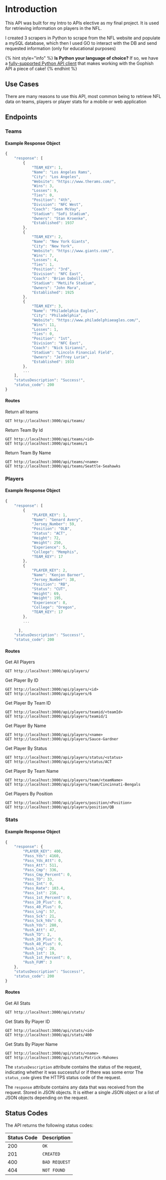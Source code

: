 # Introduction

This API was built for my Intro to APIs elective as my final project. It is used for retrieving information on players in the NFL.

I created 3 scrapers in Python to scrape from the NFL website and populate a mySQL database, which then I used GO to interact with the DB and send requested information (only for educational purposes)

{% hint style="info" %}
**Is Python your language of choice?** If so, we have a [fully-supported Python API client](https://docs.getgophish.com/python-api-client/) that makes working with the Gophish API a piece of cake!
{% endhint %}

## Use Cases

There are many reasons to use this API, most common being to retrieve NFL data on teams, players or player stats for a mobile or web application


## Endpoints

### Teams

#### Example Response Object
```javascript
{
    "response": [
        {
            "TEAM_KEY": 1,
            "Name": "Los Angeles Rams",
            "City": "Los Angeles",
            "Website": "https://www.therams.com/",
            "Wins": 3,
            "Losses": 9,
            "Ties": 0,
            "Position": "4th",
            "Division": "NFC West",
            "Coach": "Sean McVay",
            "Stadium": "SoFi Stadium",
            "Owners": "Stan Kroenke",
            "Established": 1937
        },
        {
            "TEAM_KEY": 2,
            "Name": "New York Giants",
            "City": "New York",
            "Website": "https://www.giants.com/",
            "Wins": 7,
            "Losses": 4,
            "Ties": 1,
            "Position": "3rd",
            "Division": "NFC East",
            "Coach": "Brian Daboll",
            "Stadium": "MetLife Stadium",
            "Owners": "John Mara",
            "Established": 1925
        },
        {
            "TEAM_KEY": 3,
            "Name": "Philadelphia Eagles",
            "City": "Philadelphia",
            "Website": "https://www.philadelphiaeagles.com/",
            "Wins": 11,
            "Losses": 1,
            "Ties": 0,
            "Position": "1st",
            "Division": "NFC East",
            "Coach": "Nick Sirianni",
            "Stadium": "Lincoln Financial Field",
            "Owners": "Jeffrey Lurie",
            "Established": 1933
        },
        ...
    ],
    "statusDescription": "Success!",
    "status_code": 200
}
```

#### Routes

Return all teams
```http
GET http://localhost:3000/api/teams/
``` 

Return Team By Id
```http
GET http://localhost:3000/api/teams/<id>
GET http://localhost:3000/api/teams/1
```

Return Team By Name
```http
GET http://localhost:3000/api/teams/<name>
GET http://localhost:3000/api/teams/Seattle-Seahawks
```

### Players

#### Example Response Object
```javascript
{
    "response": [
        {
            "PLAYER_KEY": 1,
            "Name": "Genard Avery",
            "Jersey_Number": 59,
            "Position": "OLB",
            "Status": "ACT",
            "Height": 72,
            "Weight": 250,
            "Experience": 5,
            "College": "Memphis",
            "TEAM_KEY": 17
        },
        {
            "PLAYER_KEY": 2,
            "Name": "Kenjon Barner",
            "Jersey_Number": 38,
            "Position": "RB",
            "Status": "CUT",
            "Height": 69,
            "Weight": 195,
            "Experience": 8,
            "College": "Oregon",
            "TEAM_KEY": 17
        },
        ...
       
      ],
    "statusDescription": "Success!",
    "status_code": 200
```

#### Routes
Get All Players
```http
GET http://localhost:3000/api/players/
```

Get Player By ID
```http
GET http://localhost:3000/api/players/<id>
GET http://localhost:3000/api/players/6
```

Get Player By Team ID
```http
GET http://localhost:3000/api/players/teamid/<teamId>
GET http://localhost:3000/api/players/teamid/1
```

Get Player By Name
```http
GET http://localhost:3000/api/players/<name>
GET http://localhost:3000/api/players/Sauce-Gardner
```

Get Player By Status
```http
GET http://localhost:3000/api/players/status/<status>
GET http://localhost:3000/api/players/status/ACT
```

Get Player By Team Name
```http
GET http://localhost:3000/api/players/team/<teamName>
GET http://localhost:3000/api/players/team/Cincinnati-Bengals
```

Get Players By Position
```http
GET http://localhost:3000/api/players/position/<Position>
GET http://localhost:3000/api/players/position/QB
```


### Stats

#### Example Response Object
```javascript
{
    "response": {
        "PLAYER_KEY": 400,
        "Pass_Yds": 4160,
        "Pass_Yds_Att": 0,
        "Pass_Att": 511,
        "Pass_Cmp": 336,
        "Pass_Cmp_Percent": 0,
        "Pass_TD": 33,
        "Pass_Int": 0,
        "Pass_Rate": 103.4,
        "Pass_1st": 216,
        "Pass_1st_Percent": 0,
        "Pass_20_Plus": 0,
        "Pass_40_Plus": 0,
        "Pass_Lng": 57,
        "Pass_Sck": 21,
        "Pass_Sck_Yds": 0,
        "Rush_Yds": 280,
        "Rush_Att": 47,
        "Rush_TD": 2,
        "Rush_20_Plus": 0,
        "Rush_40_Plus": 0,
        "Rush_Lng": 20,
        "Rush_1st": 19,
        "Rush_1st_Percent": 0,
        "Rush_FUM": 3
    },
    "statusDescription": "Success!",
    "status_code": 200
}
```

#### Routes
Get All Stats
```http
GET http://localhost:3000/api/stats/
```

Get Stats By Player ID
```http
GET http://localhost:3000/api/stats/<id>
GET http://localhost:3000/api/stats/400
```

Get Stats By Player Name
```http
GET http://localhost:3000/api/stats/<name>
GET http://localhost:3000/api/stats/Patrick-Mahomes
```






The `statusDescription` attribute contains the status of the request, indicating whether it was successful or if there was some error
The `status_code` gives the HTTPS status code of the request.

The `response` attribute contains any data that was received from the request. Stored in JSON objects. It is either a single JSON object or a list of JSON objects depending on the request.


## Status Codes

The API returns the following status codes:

| Status Code | Description |
| :--- | :--- |
| 200 | `OK` |
| 201 | `CREATED` |
| 400 | `BAD REQUEST` |
| 404 | `NOT FOUND` |

